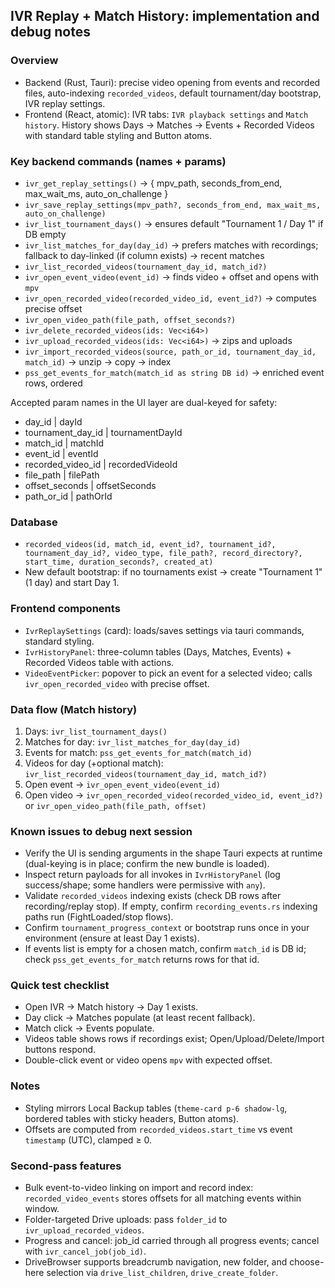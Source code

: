 ## IVR Replay + Match History: implementation and debug notes

### Overview
- Backend (Rust, Tauri): precise video opening from events and recorded files, auto-indexing `recorded_videos`, default tournament/day bootstrap, IVR replay settings.
- Frontend (React, atomic): IVR tabs: `IVR playback settings` and `Match history`. History shows Days → Matches → Events + Recorded Videos with standard table styling and Button atoms.

### Key backend commands (names + params)
- `ivr_get_replay_settings()` → { mpv_path, seconds_from_end, max_wait_ms, auto_on_challenge }
- `ivr_save_replay_settings(mpv_path?, seconds_from_end, max_wait_ms, auto_on_challenge)`
- `ivr_list_tournament_days()` → ensures default "Tournament 1 / Day 1" if DB empty
- `ivr_list_matches_for_day(day_id)` → prefers matches with recordings; fallback to day-linked (if column exists) → recent matches
- `ivr_list_recorded_videos(tournament_day_id, match_id?)`
- `ivr_open_event_video(event_id)` → finds video + offset and opens with `mpv`
- `ivr_open_recorded_video(recorded_video_id, event_id?)` → computes precise offset
- `ivr_open_video_path(file_path, offset_seconds?)`
- `ivr_delete_recorded_videos(ids: Vec<i64>)`
- `ivr_upload_recorded_videos(ids: Vec<i64>)` → zips and uploads
- `ivr_import_recorded_videos(source, path_or_id, tournament_day_id, match_id)` → unzip → copy → index
- `pss_get_events_for_match(match_id as string DB id)` → enriched event rows, ordered

Accepted param names in the UI layer are dual-keyed for safety:
- day_id | dayId
- tournament_day_id | tournamentDayId
- match_id | matchId
- event_id | eventId
- recorded_video_id | recordedVideoId
- file_path | filePath
- offset_seconds | offsetSeconds
- path_or_id | pathOrId

### Database
- `recorded_videos(id, match_id, event_id?, tournament_id?, tournament_day_id?, video_type, file_path?, record_directory?, start_time, duration_seconds?, created_at)`
- New default bootstrap: if no tournaments exist → create "Tournament 1" (1 day) and start Day 1.

### Frontend components
- `IvrReplaySettings` (card): loads/saves settings via tauri commands, standard styling.
- `IvrHistoryPanel`: three-column tables (Days, Matches, Events) + Recorded Videos table with actions.
- `VideoEventPicker`: popover to pick an event for a selected video; calls `ivr_open_recorded_video` with precise offset.

### Data flow (Match history)
1) Days: `ivr_list_tournament_days()`
2) Matches for day: `ivr_list_matches_for_day(day_id)`
3) Events for match: `pss_get_events_for_match(match_id)`
4) Videos for day (+optional match): `ivr_list_recorded_videos(tournament_day_id, match_id?)`
5) Open event → `ivr_open_event_video(event_id)`
6) Open video → `ivr_open_recorded_video(recorded_video_id, event_id?)` or `ivr_open_video_path(file_path, offset)`

### Known issues to debug next session
- Verify the UI is sending arguments in the shape Tauri expects at runtime (dual-keying is in place; confirm the new bundle is loaded).
- Inspect return payloads for all invokes in `IvrHistoryPanel` (log success/shape; some handlers were permissive with `any`).
- Validate `recorded_videos` indexing exists (check DB rows after recording/replay stop). If empty, confirm `recording_events.rs` indexing paths run (FightLoaded/stop flows).
- Confirm `tournament_progress_context` or bootstrap runs once in your environment (ensure at least Day 1 exists).
- If events list is empty for a chosen match, confirm `match_id` is DB id; check `pss_get_events_for_match` returns rows for that id.

### Quick test checklist
- Open IVR → Match history → Day 1 exists.
- Day click → Matches populate (at least recent fallback).
- Match click → Events populate.
- Videos table shows rows if recordings exist; Open/Upload/Delete/Import buttons respond.
- Double-click event or video opens `mpv` with expected offset.

### Notes
- Styling mirrors Local Backup tables (`theme-card p-6 shadow-lg`, bordered tables with sticky headers, Button atoms).
- Offsets are computed from `recorded_videos.start_time` vs event `timestamp` (UTC), clamped ≥ 0.

### Second-pass features
- Bulk event-to-video linking on import and record index: `recorded_video_events` stores offsets for all matching events within window.
- Folder-targeted Drive uploads: pass `folder_id` to `ivr_upload_recorded_videos`.
- Progress and cancel: job_id carried through all progress events; cancel with `ivr_cancel_job(job_id)`.
- DriveBrowser supports breadcrumb navigation, new folder, and choose-here selection via `drive_list_children`, `drive_create_folder`.


